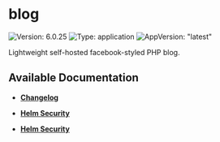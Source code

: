 # blog

![Version: 6.0.25](https://img.shields.io/badge/Version-6.0.25-informational?style=flat-square) ![Type: application](https://img.shields.io/badge/Type-application-informational?style=flat-square) ![AppVersion: "latest"](https://img.shields.io/badge/AppVersion-"latest"-informational?style=flat-square)

Lightweight self-hosted facebook-styled PHP blog.

## Available Documentation

- [**Changelog**](CHANGELOG)

- [**Helm Security**](container-security)

- [**Helm Security**](helm-security)

